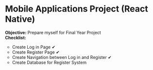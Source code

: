 # Mobile Applications Project (React Native)
<b>Objective:</b> Prepare myself for Final Year Project <br/>
<b>Checklist:</b> <br/>
<ul style="list-style-type:circle;">
  <li>Create Log in Page &#10004</li>
  <li>Create Register Page &#10004</li>
  <li>Create Navigation between Log in and Register &#10004 </li>
  <li>Create Database for Register System</li>
</ul>

